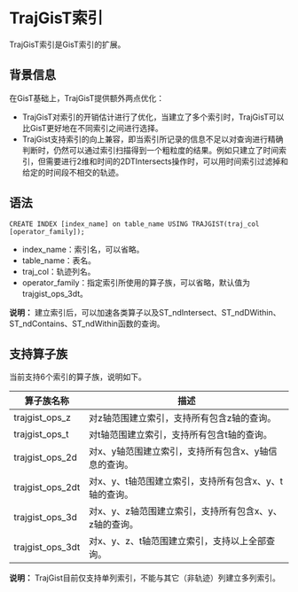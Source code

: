 # TrajGisT索引

TrajGisT索引是GisT索引的扩展。

## 背景信息

在GisT基础上，TrajGisT提供额外两点优化：

-   TrajGisT对索引的开销估计进行了优化，当建立了多个索引时，TrajGisT可以比GisT更好地在不同索引之间进行选择。
-   TrajGist支持索引的向上兼容，即当索引所记录的信息不足以对查询进行精确判断时，仍然可以通过索引扫描得到一个粗粒度的结果。例如只建立了时间索引，但需要进行2维和时间的2DTIntersects操作时，可以用时间索引过滤掉和给定的时间段不相交的轨迹。

## 语法

```
CREATE INDEX [index_name] on table_name USING TRAJGIST(traj_col [operator_family]);
```

-   index\_name：索引名，可以省略。
-   table\_name：表名。
-   traj\_col：轨迹列名。
-   operator\_family：指定索引所使用的算子族，可以省略，默认值为trajgist\_ops\_3dt。

**说明：** 建立索引后，可以加速各类算子以及ST\_ndIntersect、ST\_ndDWithin、ST\_ndContains、ST\_ndWithin函数的查询。

## 支持算子族

当前支持6个索引的算子族，说明如下。

|算子族名称|描述|
|-----|--|
|trajgist\_ops\_z|对z轴范围建立索引，支持所有包含z轴的查询。|
|trajgist\_ops\_t|对t轴范围建立索引，支持所有包含t轴的查询。|
|trajgist\_ops\_2d|对x、y轴范围建立索引，支持所有包含x、y轴信息的查询。|
|trajgist\_ops\_2dt|对x、y、t轴范围建立索引，支持所有包含x、y、t轴的查询。|
|trajgist\_ops\_3d|对x、y、z轴范围建立索引，支持所有包含x、y、z轴的查询。|
|trajgist\_ops\_3dt|对x、y、z、t轴范围建立索引，支持以上全部查询。|

**说明：** TrajGist目前仅支持单列索引，不能与其它（非轨迹）列建立多列索引。

